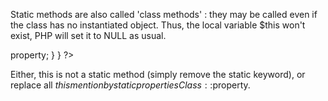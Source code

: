 Static methods are also called 'class methods' : they may be called even if the class has no instantiated object. Thus, the local variable $this won't exist, PHP will set it to NULL as usual. 

<?php

class foo {
    // Static method may access other static methods, or property, or none. 
    static function staticBar() {
        // This is not possible in a static method
        return self::otherStaticBar() . static::$staticProperty;
    }

    static function bar() {
        // This is not possible in a static method
        return $this->property;
    }

}

?>

Either, this is not a static method (simply remove the static keyword), or replace all $this mention by static properties Class::$property.
